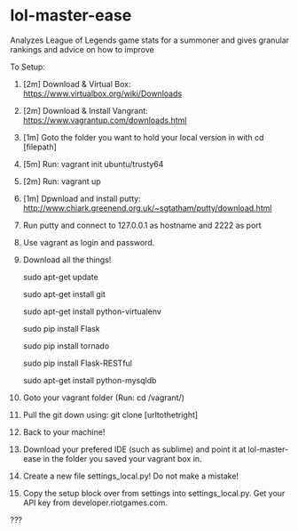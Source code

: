 # lol-master-ease
Analyzes League of Legends game stats for a summoner and gives granular rankings and advice on how to improve

To Setup:

 1) [2m] Download & Virtual Box: https://www.virtualbox.org/wiki/Downloads
 
 2) [2m] Download & Install Vangrant: https://www.vagrantup.com/downloads.html
 
 3) [1m] Goto the folder you want to hold your local version in with cd [filepath]
 
 4) [5m] Run: vagrant init ubuntu/trusty64
 
 5) [2m] Run: vagrant up
 
 6) [1m] Dpwnload and install putty: http://www.chiark.greenend.org.uk/~sgtatham/putty/download.html
 
 7) Run putty and connect to 127.0.0.1 as hostname and 2222 as port
 
 8) Use vagrant as login and password.
 
 9) Download all the things!
 	
	sudo apt-get update
 	
	sudo apt-get install git
	
	sudo apt-get install python-virtualenv
	
	sudo pip install Flask
	
	sudo pip install tornado
	
	sudo pip install Flask-RESTful
	
	sudo apt-get install python-mysqldb
	
10) Goto your vagrant folder (Run: cd /vagrant/)

11) Pull the git down using: git clone [urltothetright]

12) Back to your machine!

13) Download your prefered IDE (such as sublime) and point it at lol-master-ease in the folder you saved your vagrant box in.

14) Create a new file settings_local.py!  Do not make a mistake!

15) Copy the setup block over from settings into settings_local.py.  Get your API key from developer.riotgames.com.

???
